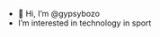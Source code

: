 - 👋 Hi, I’m @gypsybozo
- I’m interested in technology in sport


<!---
gypsybozo/gypsybozo is a ✨ special ✨ repository because its `README.md` (this file) appears on your GitHub profile.
You can click the Preview link to take a look at your changes.
--->
